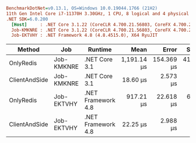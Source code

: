 ``` ini

BenchmarkDotNet=v0.13.1, OS=Windows 10.0.19044.1766 (21H2)
11th Gen Intel Core i7-11370H 3.30GHz, 1 CPU, 8 logical and 4 physical cores
.NET SDK=6.0.200
  [Host]     : .NET Core 3.1.22 (CoreCLR 4.700.21.56803, CoreFX 4.700.21.57101), X64 RyuJIT  [AttachedDebugger]
  Job-KMKNRE : .NET Core 3.1.22 (CoreCLR 4.700.21.56803, CoreFX 4.700.21.57101), X64 RyuJIT
  Job-EKTVHY : .NET Framework 4.8 (4.8.4515.0), X64 RyuJIT


```
|        Method |        Job |            Runtime |        Mean |      Error |     StdDev |    Median | Allocated |
|-------------- |----------- |------------------- |------------:|-----------:|-----------:|----------:|----------:|
|     OnlyRedis | Job-KMKNRE |      .NET Core 3.1 | 1,191.14 μs | 154.369 μs | 419.973 μs | 994.15 μs |   6,120 B |
| ClientAndSide | Job-KMKNRE |      .NET Core 3.1 |    18.60 μs |   2.573 μs |   7.340 μs |  15.95 μs |   1,576 B |
|     OnlyRedis | Job-EKTVHY | .NET Framework 4.8 |   917.21 μs |  22.618 μs |  65.257 μs | 906.80 μs |  98,352 B |
| ClientAndSide | Job-EKTVHY | .NET Framework 4.8 |    22.25 μs |   2.988 μs |   8.667 μs |  20.90 μs |         - |
